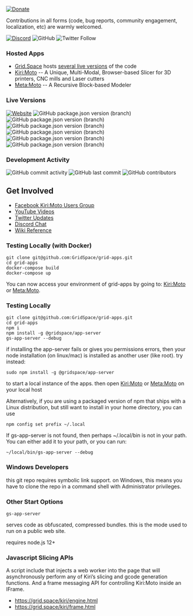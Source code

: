 [![Donate](https://img.shields.io/badge/Donate-PayPal-green.svg)](https://paypal.me/gridspace3d?locale.x=en_US)

Contributions in all forms (code, bug reports, community engagement, localization, etc) are warmly welcomed.

[![Discord](https://img.shields.io/discord/688863523207774209)](https://discord.com/channels/688863523207774209/688863523211968535)
![GitHub](https://img.shields.io/github/license/GridSpace/grid-apps)
![Twitter Follow](https://img.shields.io/twitter/follow/grid_space_3d?label=follow&style=social)

### Hosted Apps

* [Grid.Space](https://grid.space) hosts [several live versions](https://grid.space/choose) of the code
* [Kiri:Moto](https://grid.space/kiri) -- A Unique, Multi-Modal, Browser-based Slicer for 3D printers, CNC mills and Laser cutters
* [Meta:Moto](https://grid.space/meta) -- A Recursive Block-based Modeler

### Live Versions

[![Website](https://img.shields.io/website?url=https%3A%2F%2Fgrid.space%2F)](https://grid.space/kiri/)
![GitHub package.json version (branch)](https://img.shields.io/github/package-json/v/GridSpace/grid-apps/rel-2.1)
![GitHub package.json version (branch)](https://img.shields.io/github/package-json/v/GridSpace/grid-apps/rel-2.2)
![GitHub package.json version (branch)](https://img.shields.io/github/package-json/v/GridSpace/grid-apps/rel-2.3)
![GitHub package.json version (branch)](https://img.shields.io/github/package-json/v/GridSpace/grid-apps/rel-2.4)
![GitHub package.json version (branch)](https://img.shields.io/github/package-json/v/GridSpace/grid-apps/rel-2.5)
![GitHub package.json version (branch)](https://img.shields.io/github/package-json/v/GridSpace/grid-apps/rel-2.6)

### Development Activity

![GitHub commit activity](https://img.shields.io/github/commit-activity/w/GridSpace/grid-apps)
![GitHub last commit](https://img.shields.io/github/last-commit/GridSpace/grid-apps)
![GitHub contributors](https://img.shields.io/github/contributors/GridSpace/grid-apps)

## Get Involved

* [Facebook Kiri:Moto Users Group](https://www.facebook.com/groups/kirimoto/)
* [YouTube Videos](https://www.youtube.com/c/gridspace)
* [Twitter Updates](https://twitter.com/grid_space_3d)
* [Discord Chat](https://discord.com/channels/688863523207774209/688863523211968535)
* [Wiki Reference](https://github.com/GridSpace/grid-apps/wiki)

### Testing Locally (with Docker)

```
git clone git@github.com:GridSpace/grid-apps.git
cd grid-apps
docker-compose build
docker-compose up
```

You can now access your environment of grid-apps by going to:
[Kiri:Moto](http://127.0.0.1:8080/kiri) or
[Meta:Moto](http://127.0.0.1:8080/meta).

### Testing Locally

```
git clone git@github.com:GridSpace/grid-apps.git
cd grid-apps
npm i
npm install -g @gridspace/app-server
gs-app-server --debug
```

if installing the app-server fails or gives you permissions errors, then your node installation (on linux/mac) is installed as another user (like root). try instead:

```
sudo npm install -g @gridspace/app-server
```

to start a local instance of the apps. then open
[Kiri:Moto](http://localhost:8080/kiri) or
[Meta:Moto](http://localhost:8080/meta) on your local host

Alternatively, if you are using a packaged version of npm that ships with
a Linux distribution, but still want to install in your home directory, you
can use

```
npm config set prefix ~/.local
```

If gs-app-server is not found, then perhaps ~/.local/bin is not in
your path. You can either add it to your path, or you can run:

```
~/local/bin/gs-app-server --debug
```

### Windows Developers

this git repo requires symbolic link support. on Windows, this means you have to clone the repo in a command shell with Administrator privileges.

### Other Start Options

```
gs-app-server
```
serves code as obfuscated, compressed bundles. this is the mode used to run on a public
web site.

requires node.js 12+

### Javascript Slicing APIs

A script include that injects a web worker into the page that will asynchronously perform any of Kiri’s slicing and gcode generation functions. And a frame messaging API for controlling Kiri:Moto inside an IFrame.

* https://grid.space/kiri/engine.html
* https://grid.space/kiri/frame.html
